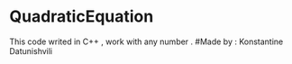 # QuadraticEquation

This code writed in C++ , work with any number .
#Made by : Konstantine Datunishvili
